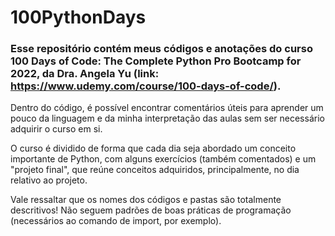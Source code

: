 # 100PythonDays

### Esse repositório contém meus códigos e anotações do curso 100 Days of Code: The Complete Python Pro Bootcamp for 2022, da Dra. Angela Yu (link: https://www.udemy.com/course/100-days-of-code/).

Dentro do código, é possível encontrar comentários úteis para aprender um pouco da linguagem e da minha interpretação das aulas sem ser necessário adquirir o curso em si.

O curso é dividido de forma que cada dia seja abordado um conceito importante de Python, com alguns exercícios (também comentados) e um "projeto final", que reúne conceitos adquiridos, principalmente, no dia relativo ao projeto.

Vale ressaltar que os nomes dos códigos e pastas são totalmente descritivos! Não seguem padrões de boas práticas de programação (necessários ao comando de import, por exemplo).